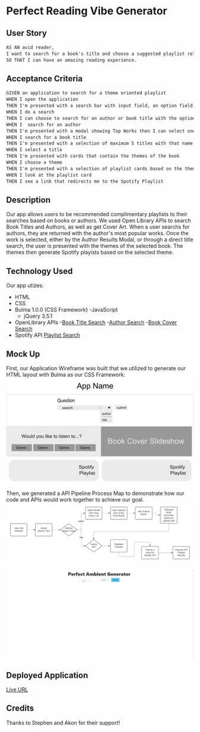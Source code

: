 # Perfect Reading Vibe Generator

## User Story 

```md 
AS AN avid reader, 
I want to search for a book's title and choose a suggested playlist related to the book's theme, 
SO THAT I can have an amazing reading experience.
```

## Acceptance Criteria

```md 
GIVEN an application to search for a theme oriented playlist
WHEN I open the application 
THEN I'm presented with a search bar with input field, an option field and a submit button 
WHEN I do a search
THEN I can choose to search for an author or book title with the option field 
WHEN I  search for an author 
THEN I'm presented with a modal showing Top Works then I can select one title and search the themes
WHEN I search for a book title
THEN I'm presented with a selection of maximum 5 titles with that name and it shows each author
WHEN I select a title 
THEN I'm presented with cards that contain the themes of the book 
WHEN I choose a theme
THEN I'm presented with a selection of playlist cards based on the theme chosen 
WHEN I look at the playlist card
THEN I see a link that redirects me to the Spotify Playlist 
```

## Description

Our app allows users to be recommended complimentary playlists to their searches based on books or authors. We used Open Library APIs to search Book Titles and Authors, as well as get Cover Art.  When a user searchs for authors, they are returned with the author's most popular works. Once the work is selected, either by the Author Results Modal, or through a direct title search, the user is presented with the themes of the selected book. The themes then generate Spotify playists based on the selected theme.

## Technology Used

Our app utizes:
- HTML
- CSS
- Bulma 1.0.0 (CSS Framework)
-JavaScript
    - jQuery 3.5.1
- OpenLibrary APIs
    -[Book Title Search](https://openlibrary.org/dev/docs/api/search)
    -[Author Search](https://openlibrary.org/dev/docs/api/authors)
    -[Book Cover Search](https://openlibrary.org/dev/docs/api/covers)
- Spotify API
    [Playlist Search](https://developer.spotify.com/documentation/web-api/reference/get-playlist)

## Mock Up

First, our Application Wireframe was built that we utilized to generate our HTML layout with Bulma as our CSS Framework:
<img title="Application Wireframe" alt="Initial Wireframe" src="./assets/images/Perfect Ambient Generator App.png">

Then, we generated a API Pipeline Process Map to demonstrate how our code and APIs would work together to achieve our goal.
<img title="API Pipeline" alt="Process Map" src="./assets/images/API Logic Pipeline.png">

![Perform of a book search by title, books titles and a book cover is retrieved, the user then click on a book title and on the subjects, a theme matching spotify list appears at the bottom. Another search is done by author, a modal pop up with the author's top works then a theme search is generated, the user click on a theme and a theme matching spotify list is retrieved.](/assets/images/Perfect-Ambient-Generator.gif)

## Deployed Application 
[Live URL](https://ndoppler.github.io/book-music-vibe-generator/)


## Credits 

Thanks to Stephen and Akon for their support! 